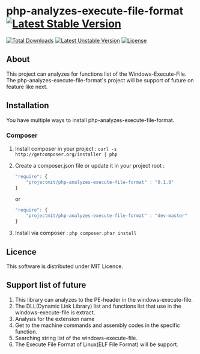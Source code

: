# php-analyzes-execute-file-format[![Latest Stable Version](https://poser.pugx.org/projectmit/php-analyzes-execute-file-format/v/stable.svg)](https://packagist.org/packages/projectmit/php-analyzes-execute-file-format)
[![Total Downloads](https://poser.pugx.org/projectmit/php-analyzes-execute-file-format/downloads.svg)](https://packagist.org/packages/projectmit/php-analyzes-execute-file-format)
[![Latest Unstable Version](https://poser.pugx.org/projectmit/php-analyzes-execute-file-format/v/unstable.svg)](https://packagist.org/packages/projectmit/php-analyzes-execute-file-format)
[![License](https://poser.pugx.org/projectmit/php-analyzes-execute-file-format/license.svg)](https://packagist.org/packages/projectmit/php-analyzes-execute-file-format)

## About
This project can analyzes for functions list of the Windows-Execute-File.
The php-analyzes-execute-file-format's project will be support of future on feature like next.

## Installation
You have multiple ways to install php-analyzes-execute-file-format.

### Composer
1. Install composer in your project : `curl -s http://getcomposer.org/installer | php`
2. Create a composer.json file or update it in your project root : 

    ```javascript
    "require": {
        "projectmit/php-analyzes-execute-file-format" : "0.1.0"
    }
    ```

    or

    ```javascript
    "require": {
        "projectmit/php-analyzes-execute-file-format" : "dev-master"
    }
    ```

3. Install via composer : `php composer.phar install`

## Licence
This software is distributed under MIT Licence.

## Support list of future
1. This library can analyzes to the PE-header in the windows-execute-file.
2. The DLL(Dynamic Link Library) list and functions list that use in the windows-execute-file is extract.
3. Analysis for the extension name
4. Get to the machine commands and assembly codes in the specific function.
5. Searching string list of the windows-execute-file.
6. The Execute File Format of Linux(ELF File Format) will be support.
